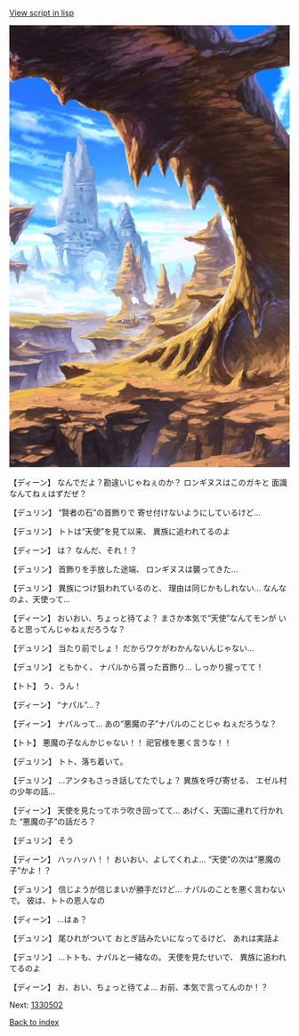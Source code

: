 [View script in lisp](../scripts/1330302.txt)

![wild.png](../images/backgrounds/wild.png)

【ディーン】
なんでだよ？勘違いじゃねぇのか？
ロンギヌスはこのガキと
面識なんてねぇはずだぜ？

【デュリン】
“賢者の石”の首飾りで
寄せ付けないようにしているけど…

【デュリン】
トトは“天使”を見て以来、
異族に追われてるのよ

【ディーン】
は？
なんだ、それ！？

【デュリン】
首飾りを手放した途端、
ロンギヌスは襲ってきた…

【デュリン】
異族につけ狙われているのと、
理由は同じかもしれない…
なんなのよ、天使って…

【ディーン】
おいおい、ちょっと待てよ？
まさか本気で“天使”なんてモンが
いると思ってんじゃねぇだろうな？

【デュリン】
当たり前でしょ！
だからワケがわかんないんじゃない…

【デュリン】
ともかく、
ナパルから貰った首飾り…
しっかり握ってて！

【トト】
う、うん！

【ディーン】
“ナパル”…？

【ディーン】
ナパルって…
あの“悪魔の子”ナパルのことじゃ
ねぇだろうな？

【トト】
悪魔の子なんかじゃない！！
祀官様を悪く言うな！！

【デュリン】
トト、落ち着いて。

【デュリン】
…アンタもさっき話してたでしょ？
異族を呼び寄せる、
エゼル村の少年の話…

【ディーン】
天使を見たってホラ吹き回ってて…
あげく、天国に連れて行かれた
“悪魔の子”の話だろ？

【デュリン】
そう

【ディーン】
ハッハッハ！！
おいおい、よしてくれよ…
 “天使”の次は“悪魔の子”かよ！？

【デュリン】
信じようが信じまいが勝手だけど…
ナパルのことを悪く言わないで。
彼は、トトの恩人なの

【ディーン】
…はぁ？

【デュリン】
尾ひれがついて
おとぎ話みたいになってるけど、
あれは実話よ

【デュリン】
…トトも、ナパルと一緒なの。
天使を見たせいで、
異族に追われてるのよ

【ディーン】
お、おい、ちょっと待てよ…
お前、本気で言ってんのか！？

Next: [1330502](1330502.md)

[Back to index](index.md)
